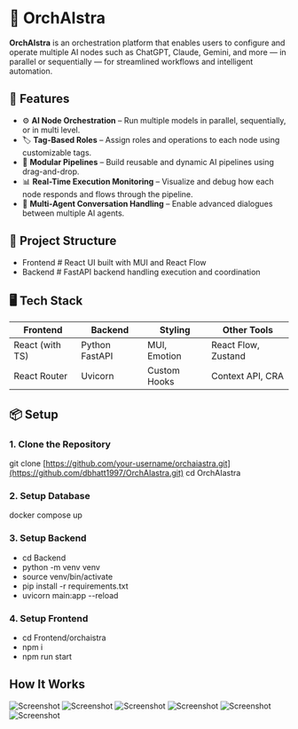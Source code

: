 # 🧠 OrchAIstra

**OrchAIstra** is an orchestration platform that enables users to configure and operate multiple AI nodes such as ChatGPT, Claude, Gemini, and more — in parallel or sequentially — for streamlined workflows and intelligent automation.

## 🚀 Features

- ⚙️ **AI Node Orchestration** – Run multiple models in parallel, sequentially, or in multi level.
- 🏷️ **Tag-Based Roles** – Assign roles and operations to each node using customizable tags.
- 🔄 **Modular Pipelines** – Build reusable and dynamic AI pipelines using drag-and-drop.
- 📊 **Real-Time Execution Monitoring** – Visualize and debug how each node responds and flows through the pipeline.
- 💬 **Multi-Agent Conversation Handling** – Enable advanced dialogues between multiple AI agents.

## 📂 Project Structure

- Frontend # React UI built with MUI and React Flow
- Backend # FastAPI backend handling execution and coordination

## 🖥️ Tech Stack

| Frontend        | Backend        | Styling        | Other Tools               |
|-----------------|----------------|----------------|---------------------------|
| React (with TS) | Python FastAPI | MUI, Emotion   | React Flow, Zustand       |
| React Router    |  Uvicorn       | Custom Hooks   | Context API, CRA          |

## 📦 Setup

### 1. Clone the Repository
git clone [https://github.com/your-username/orchaiastra.git](https://github.com/dbhatt1997/OrchAIastra.git)
cd OrchAIastra

### 2. Setup Database
docker compose up

### 3. Setup Backend
- cd Backend
- python -m venv venv
- source venv/bin/activate
- pip install -r requirements.txt
- uvicorn main:app --reload 

### 4. Setup Frontend
- cd Frontend/orchaistra
- npm i
- npm run start

## How It Works

![Screenshot](./assets/Demo1.png)
![Screenshot](./assets/Demo2.png)
![Screenshot](./assets/Demo3.png)
![Screenshot](./assets/Demo4.png)
![Screenshot](./assets/Demo4.png)
![Screenshot](./assets/Demo5.png)
